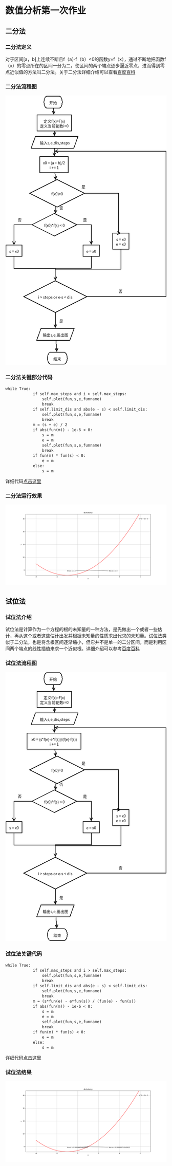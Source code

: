 # 数值分析第一次作业
## 二分法
### 二分法定义
对于区间[a，b]上连续不断且f（a）·f（b）<0的函数y=f（x），通过不断地把函数f（x）的零点所在的区间一分为二，使区间的两个端点逐步逼近零点，进而得到零点近似值的方法叫二分法。关于二分法详细介绍可以查看[百度百科](https://baike.baidu.com/item/%E4%BA%8C%E5%88%86%E6%B3%95/1364267?fr=aladdin)
### 二分法流程图
![二分法流程图](./二分法流程图.png)
### 二分法关键部分代码
```python3
while True:
            if self.max_steps and i > self.max_steps:
                self.plot(fun,s,e,funname)
                break
            if self.limit_dis and abs(e - s) < self.limit_dis:
                self.plot(fun,s,e,funname)
                break
            m = (s + e) / 2
            if abs(fun(m)) - 1e-6 < 0:
                s = m
                e = m
                self.plot(fun,s,e,funname)
                break
            if fun(m) * fun(s) < 0:
                e = m
            else:
                s = m
```
详细代码[点击这里](./dichotomy.py)
### 二分法运行效果
![二分法运行效果](./二分法结果图.png)

## 试位法
### 试位法介绍
试位法是计算作为一个方程的根的未知量的一种方法，是先做出一个或者一些估计，再从这个或者这些估计出发并根据未知量的性质求出代求的未知量。试位法类似于二分法，也是将含根区间逐渐缩小，但它并不是单一的二分区间，而是利用区间两个端点的线性插值来求一个近似根。详细介绍可以参考[百度百科](https://baike.baidu.com/item/%E8%AF%95%E4%BD%8D%E6%B3%95/2043048?fr=aladdin)
### 试位法流程图
![试位法流程图](./试位法流程图.png)
### 试位法关键代码
```python3
while True:
            if self.max_steps and i > self.max_steps:
                self.plot(fun,s,e,funname)
                break
            if self.limit_dis and abs(e - s) < self.limit_dis:
                self.plot(fun,s,e,funname)
                break
            m = (s*fun(e) - e*fun(s)) / (fun(e) - fun(s))
            if abs(fun(m)) - 1e-6 < 0:
                s = m
                e = m
                self.plot(fun,s,e,funname)
                break
            if fun(m) * fun(s) < 0:
                e = m
            else:
                s = m
```
详细代码[点击这里](testpositionmethod.py)
### 试位法结果
![试位法结果图](试位法结果图.png)